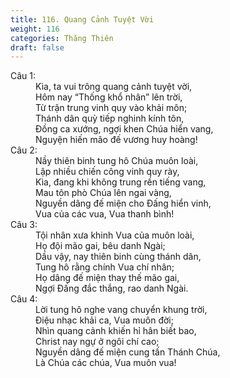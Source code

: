 ```yaml
---
title: 116. Quang Cảnh Tuyệt Vời
weight: 116
categories: Thăng Thiên
draft: false
---
```

<dl><dt>Câu 1:</dt><dd data-verse="1">Kìa, ta vui trông quang cảnh tuyệt vời, <br/>Hôm nay “Thống khổ nhân” lên trời, <br/>Từ trận trung vinh quy vào khải môn; <br/>Thánh dân quỳ tiếp nghinh kính tôn, <br/>Đồng ca xướng, ngợi khen Chúa hiển vang, <br/>Nguyện hiến mão đế vương huy hoàng! </dd><dt>Câu 2:</dt><dd data-verse="2">Nầy thiên binh tung hô Chúa muôn loài, <br/>Lập nhiều chiến công vinh quy rày, <br/>Kìa, đang khi không trung rền tiếng vang, <br/>Mau tôn phò Chúa lên ngai vàng, <br/>Nguyền dâng đế miện cho Đấng hiển vinh, <br/>Vua của các vua, Vua thanh bình! </dd><dt>Câu 3:</dt><dd data-verse="3">Tội nhân xưa khinh Vua của muôn loài, <br/>Họ đội mão gai, bêu danh Ngài; <br/>Dầu vậy, nay thiên binh cùng thánh dân, <br/>Tung hô rằng chính Vua chí nhân; <br/>Họ dâng đế miện thay thế mão gai, <br/>Ngợi Đấng đắc thắng, rao danh Ngài. </dd><dt>Câu 4:</dt><dd data-verse="4">Lời tung hô nghe vang chuyển khung trời, <br/>Điệu nhạc khải ca, Vua muôn đời; <br/>Nhìn quang cảnh khiến hỉ hân biết bao, <br/>Christ nay ngự ở ngôi chí cao; <br/>Nguyền dâng đế miện cung tấn Thánh Chúa, <br/>Là Chúa các chúa, Vua muôn vua! </dd></dl>